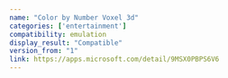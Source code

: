 ```yaml
---
name: "Color by Number Voxel 3d"
categories: ['entertainment']
compatibility: emulation
display_result: "Compatible"
version_from: "1"
link: https://apps.microsoft.com/detail/9MSX0PBPS6V6
---
```

